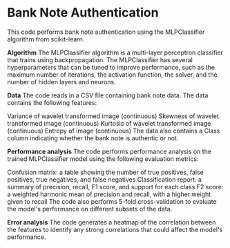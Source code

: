 # Bank Note Authentication
This code performs bank note authentication using the MLPClassifier algorithm from scikit-learn.

**Algorithm**
The MLPClassifier algorithm is a multi-layer perceptron classifier that trains using backpropagation. The MLPClassifier has several hyperparameters that can be tuned to improve performance, such as the maximum number of iterations, the activation function, the solver, and the number of hidden layers and neurons.

**Data**
The code reads in a CSV file containing bank note data. The data contains the following features:

Variance of wavelet transformed image (continuous)
Skewness of wavelet transformed image (continuous)
Kurtosis of wavelet transformed image (continuous)
Entropy of image (continuous)
The data also contains a Class column indicating whether the bank note is authentic or not.

**Performance analysis**
The code performs performance analysis on the trained MLPClassifier model using the following evaluation metrics:

Confusion matrix: a table showing the number of true positives, false positives, true negatives, and false negatives
Classification report: a summary of precision, recall, F1 score, and support for each class
F2 score: a weighted harmonic mean of precision and recall, with a higher weight given to recall
The code also performs 5-fold cross-validation to evaluate the model's performance on different subsets of the data.

**Error analysis**
The code generates a heatmap of the correlation between the features to identify any strong correlations that could affect the model's performance.
